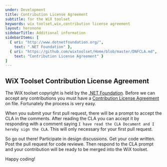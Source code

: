 ```yaml
---
under: Development
title: Contribution License Agreement
subtitle: for the WiX toolset
keywords: wix toolset,wix,contribution license agreement
layout: heronone
sidebarTitle: Additional information
sidebarItems: [
  { uri: "http://www.dotnetfoundation.org/",
    text: ".NET Foundation" },
  { uri: "https://github.com/wixtoolset/Home/blob/master/DNFCLA.md",
    text: "Contribution License Agreement" }
]
---
```


## WiX Toolset Contribution License Agreement

The WiX toolset copyright is held by the [.NET Foundation][dnf].
Before we can accept any contributions you must have a [Contribution License Agreement][cla] on file.
Fortunately the process is very easy.

When you submit your first pull request, there will be a prompt to accept the CLA in the comments.
After reading the CLA you can accept it by responding with a comment saying `I have read the CLA Document and I hereby sign the CLA`.
This will only necessary for your first pull request.

So go out there!
Participate in design discussions.
Get your code written.
Post the pull request for code reviewe.
Then respond to the CLA prompt and your contribution will be ready to be merged into the WiX toolset.

Happy coding!

[dnf]: http://dotnetfoundation.org/
[cla]: https://github.com/wixtoolset/Home/blob/master/DNFCLA.md
